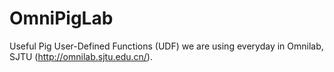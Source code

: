 OmniPigLab
==========

Useful Pig User-Defined Functions (UDF) we are using everyday in Omnilab, SJTU (http://omnilab.sjtu.edu.cn/).
